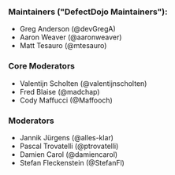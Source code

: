 ### Maintainers ("DefectDojo Maintainers"):
* Greg Anderson (@devGregA)
* Aaron Weaver (@aaronweaver)
* Matt Tesauro (@mtesauro)

### Core Moderators
* Valentijn Scholten (@valentijnscholten)
* Fred Blaise (@madchap)
* Cody Maffucci (@Maffooch)

### Moderators
* Jannik Jürgens (@alles-klar)
* Pascal Trovatelli (@ptrovatelli)
* Damien Carol (@damiencarol)
* Stefan Fleckenstein (@StefanFl)
